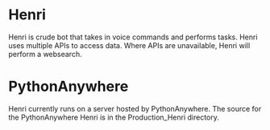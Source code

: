 # Henri
Henri is crude bot that takes in voice commands and performs tasks. Henri uses multiple APIs to access data. Where APIs are unavailable, Henri will perform a websearch.

# PythonAnywhere
Henri currently runs on a server hosted by PythonAnywhere. The source for the PythonAnywhere Henri is in the Production_Henri directory. 
